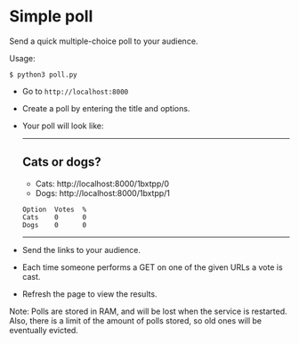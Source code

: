 # Simple poll

Send a quick multiple-choice poll to your audience.

Usage:

```
$ python3 poll.py
```

*   Go to `http://localhost:8000`
*   Create a poll by entering the title and options.
*   Your poll will look like:

    ----

    ## Cats or dogs?

    * Cats: http://localhost:8000/1bxtpp/0
    * Dogs: http://localhost:8000/1bxtpp/1

    ```
    Option  Votes  %
    Cats    0      0
    Dogs    0      0
    ```

    ----

*   Send the links to your audience.
*   Each time someone performs a GET on one of the given URLs a vote is cast.
*   Refresh the page to view the results.

Note: Polls are stored in RAM, and will be lost when the service is
restarted. Also, there is a limit of the amount of polls stored, so old ones
will be eventually evicted.
